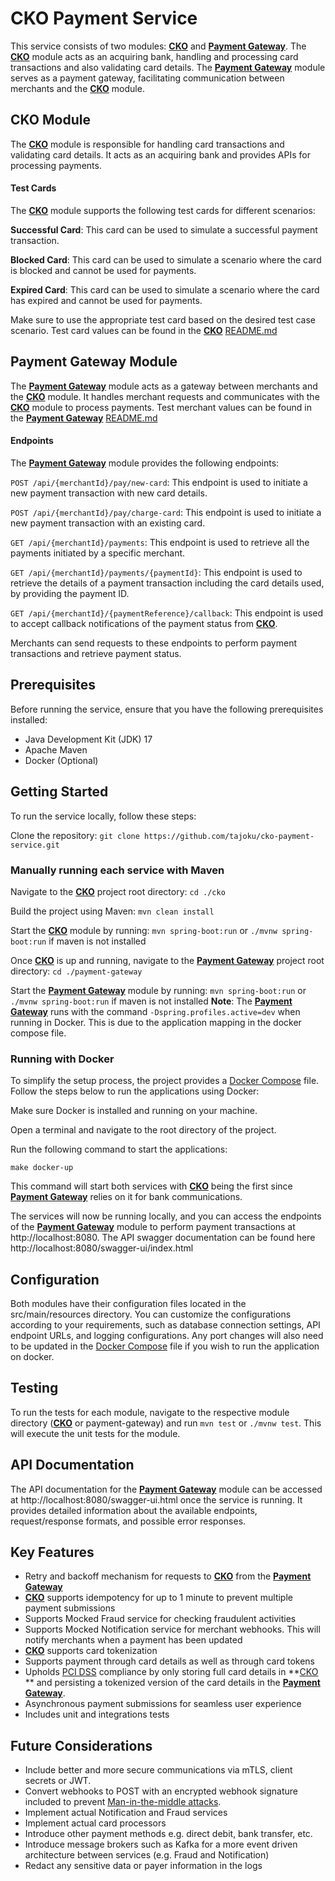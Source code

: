 # CKO Payment Service

This service consists of two modules: **[CKO](cko)** and **[Payment Gateway](payment-gateway)**. The **[CKO](cko)**
module acts as an acquiring
bank, handling and processing card transactions and also validating card details.
The **[Payment Gateway](payment-gateway)** module serves as a payment gateway, facilitating communication between
merchants and the **[CKO](cko)**
module.

## CKO Module

The **[CKO](cko)** module is responsible for handling card transactions and validating card details.
It acts as an acquiring bank and provides APIs for processing payments.

#### Test Cards

The **[CKO](cko)** module supports the following test cards for different scenarios:

**Successful Card**: This card can be used to simulate a successful payment transaction.

**Blocked Card**: This card can be used to simulate a scenario where the card is blocked and cannot be used for
payments.

**Expired Card**: This card can be used to simulate a scenario where the card has expired and cannot be used for
payments.

Make sure to use the appropriate test card based on the desired test case scenario.
Test card values can be found in the **[CKO](cko)** [README.md](cko%2FREADME.md)

## Payment Gateway Module

The **[Payment Gateway](payment-gateway)** module acts as a gateway between merchants and the **[CKO](cko)** module.
It handles merchant requests and communicates with the **[CKO](cko)** module to process payments.
Test merchant values can be found in the **[Payment Gateway](payment-gateway)** [README.md](payment-gateway%2FREADME.md)

#### Endpoints

The **[Payment Gateway](payment-gateway)** module provides the following endpoints:

`POST /api/{merchantId}/pay/new-card`: This endpoint is used to initiate a new payment transaction with new card
details.

`POST /api/{merchantId}/pay/charge-card`: This endpoint is used to initiate a new payment transaction with an existing
card.

`GET /api/{merchantId}/payments`: This endpoint is used to retrieve all the payments initiated by a specific merchant.

`GET /api/{merchantId}/payments/{paymentId}`: This endpoint is used to retrieve the details of a payment transaction
including the card details used, by providing the payment ID.

`GET /api/{merchantId}/{paymentReference}/callback`: This endpoint is used to accept callback notifications of the
payment
status from **[CKO](cko)**.

Merchants can send requests to these endpoints to perform payment transactions and retrieve payment status.

## Prerequisites

Before running the service, ensure that you have the following prerequisites installed:

- Java Development Kit (JDK) 17
- Apache Maven
- Docker (Optional)

## Getting Started

To run the service locally, follow these steps:

Clone the repository: `git clone https://github.com/tajoku/cko-payment-service.git`

### Manually running each service with Maven

Navigate to the **[CKO](cko)** project root directory: `cd ./cko `

Build the project using Maven: `mvn clean install`

Start the **[CKO](cko)** module by running: `mvn spring-boot:run` or `./mvnw spring-boot:run` if maven is not installed

Once **[CKO](cko)** is up and running, navigate to the **[Payment Gateway](payment-gateway)** project root
directory: `cd ./payment-gateway`

Start the **[Payment Gateway](payment-gateway)** module by running: `mvn spring-boot:run` or `./mvnw spring-boot:run` if
maven is not installed
**Note**: The **[Payment Gateway](payment-gateway)** runs with the command `-Dspring.profiles.active=dev` when running
in Docker. This is due
to the application mapping in the docker compose file.

### Running with Docker

To simplify the setup process, the project provides a [Docker Compose](docker-compose.yaml) file. Follow the steps below
to run the applications using Docker:

Make sure Docker is installed and running on your machine.

Open a terminal and navigate to the root directory of the project.

Run the following command to start the applications:

```
make docker-up
```

This command will start both services with **[CKO](cko)** being the first since **[Payment Gateway](payment-gateway)**
relies on it for bank
communications.

The services will now be running locally, and you can access the endpoints of the **[Payment Gateway](payment-gateway)**
module to perform
payment transactions at http://localhost:8080.
The API swagger documentation can be found here http://localhost:8080/swagger-ui/index.html

## Configuration

Both modules have their configuration files located in the src/main/resources directory. You can customize the
configurations according to your requirements, such as database connection settings, API endpoint URLs, and logging
configurations.
Any port changes will also need to be updated in the [Docker Compose](docker-compose.yaml) file if you wish to run the
application on docker.

## Testing

To run the tests for each module, navigate to the respective module directory (**[CKO](cko)** or payment-gateway) and
run `mvn test` or `./mvnw test`. This will execute the unit tests for the module.

## API Documentation

The API documentation for the **[Payment Gateway](payment-gateway)** module can be accessed
at http://localhost:8080/swagger-ui.html once the
service is running. It provides detailed information about the available endpoints, request/response formats, and
possible error responses.

## Key Features

- Retry and backoff mechanism for requests to **[CKO](cko)** from the **[Payment Gateway](payment-gateway)**
- **[CKO](cko)** supports idempotency for up to 1 minute to prevent multiple payment submissions
- Supports Mocked Fraud service for checking fraudulent activities
- Supports Mocked Notification service for merchant webhooks. This will notify merchants when a payment has been updated
- **[CKO](cko)** supports card tokenization
- Supports payment through card details as well as through card tokens
- Upholds [PCI DSS](https://www.pcisecuritystandards.org/) compliance by only storing full card details in **[CKO](cko)
  ** and
  persisting a tokenized version of the card details in the **[Payment Gateway](payment-gateway)**.
- Asynchronous payment submissions for seamless user experience
- Includes unit and integrations tests

## Future Considerations

- Include better and more secure communications via mTLS, client secrets or JWT.
- Convert webhooks to POST with an encrypted webhook signature included to
  prevent [Man-in-the-middle attacks](https://en.wikipedia.org/wiki/Man-in-the-middle_attack).
- Implement actual Notification and Fraud services
- Implement actual card processors
- Introduce other payment methods e.g. direct debit, bank transfer, etc.
- Introduce message brokers such as Kafka for a more event driven architecture between services (e.g. Fraud and
  Notification)
- Redact any sensitive data or payer information in the logs